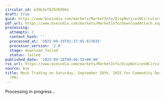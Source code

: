 ```yaml
---
circular_id: e26b2ef82938466e
draft: true
guid: https://www.bseindia.com/markets/MarketInfo/DispNoticesNCirculars.aspx?Noticeid={8FBE16DC-B971-4381-A88A-61EEF6F37842}&noticeno=20250918-14&dt=09/18/2025&icount=14&totcount=63&flag=0
pdf_url: https://www.bseindia.com/markets/MarketInfo/DownloadAttach.aspx?id=20250918-14&attachedId=
processing:
  attempts: 1
  content_hash: ''
  processed_at: '2025-09-19T01:37:05.673635'
  processor_version: '2.0'
  stage: download_failed
  status: failed
published_date: '2025-09-18T09:46:52+00:00'
rss_url: https://www.bseindia.com/markets/MarketInfo/DispNoticesNCirculars.aspx?Noticeid={8FBE16DC-B971-4381-A88A-61EEF6F37842}&noticeno=20250918-14&dt=09/18/2025&icount=14&totcount=63&flag=0
source: bse
title: Mock Trading on Saturday, September 20th, 2025 for Commodity Derivatives segment
  (PR)
---
```


Processing in progress...